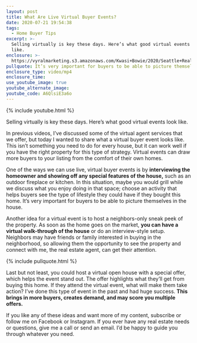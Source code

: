 ```yaml
---
layout: post
title: What Are Live Virtual Buyer Events?
date: 2020-07-21 19:54:38
tags:
  - Home Buyer Tips
excerpt: >-
  Selling virtually is key these days. Here’s what good virtual events look
  like.
enclosure: >-
  https://vyralmarketing.s3.amazonaws.com/Kwasi+Bowie/2020/Seattle+Real+Estate+Agent-+Live+Virtual+Buyer+Events.mp4
pullquote: It’s very important for buyers to be able to picture themselves in the house.
enclosure_type: video/mp4
enclosure_time:
use_youtube_image: true
youtube_alternate_image:
youtube_code: A6QlsiE3a6o
---
```


{% include youtube.html %}

Selling virtually is key these days. Here’s what good virtual events look like.

In previous videos, I’ve discussed some of the virtual agent services that we offer, but today I wanted to share what a virtual buyer event looks like. This isn’t something you need to do for every house, but it can work well if you have the right property for this type of strategy. Virtual events can draw more buyers to your listing from the comfort of their own homes.

One of the ways we can use live, virtual buyer events is by **interviewing the homeowner and showing off any special features of the house,** such as an outdoor fireplace or kitchen. In this situation, maybe you would grill while we discuss what you enjoy doing in that space; choose an activity that helps buyers see the type of lifestyle they could have if they bought this home. It’s very important for buyers to be able to picture themselves in the house.&nbsp;

Another idea for a virtual event is to host a neighbors-only sneak peek of the property. As soon as the home goes on the market, **you can have a virtual walk-through of the house** or do an interview-style setup. Neighbors may have friends or family interested in buying in the neighborhood, so allowing them the opportunity to see the property and connect with me, the real estate agent, can get their attention.

{% include pullquote.html %}

Last but not least, you could host a virtual open house with a special offer, which helps the event stand out. The offer highlights what they’ll get from buying this home. If they attend the virtual event, what will make them take action? I’ve done this type of event in the past and had huge success. **This brings in more buyers, creates demand, and may score you multiple offers.&nbsp;**

If you like any of these ideas and want more of my content, subscribe or follow me on Facebook or Instagram. If you ever have any real estate needs or questions, give me a call or send an email. I’d be happy to guide you through whatever you need.